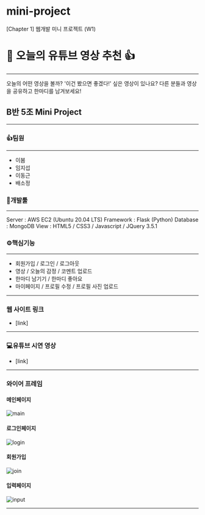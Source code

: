 # mini-project
[Chapter 1] 웹개발 미니 프로젝트 (W1)

# 👀 **오늘의 유튜브 영상 추천** 👍

---

오늘의 어떤 영상을 볼까?
'이건 봤으면 좋겠다!' 싶은 영상이 있나요?
다른 분들과 영상을 공유하고 한마디를 남겨보세요!


## **B반 5조 Mini Project**

---

### 👍**팀원**

---

- 이봄
- 임지섭
- 이동근
- 배소정


### 🔧**개발툴**

---

Server : AWS EC2 (Ubuntu 20.04 LTS)
Framework : Flask (Python)
Database : MongoDB
View : HTML5 / CSS3 / Javascript / JQuery 3.5.1

### **⚙핵심기능**

---

- 회원가입 / 로그인 / 로그아웃
- 영상 / 오늘의 감정 / 코멘트 업로드
- 한마디 남기기 / 한마디 좋아요
- 마이페이지 / 프로필 수정 / 프로필 사진 업로드

---

### **웹 사이트 링크**

- [link]

---

### **💻유튜브 시연 영상**

- [link]

---

### **와이어 프레임**

#### **메인페이지**
![main](https://img1.daumcdn.net/thumb/R1280x0/?scode=mtistory2&fname=https%3A%2F%2Fblog.kakaocdn.net%2Fdn%2FcLuYAB%2FbtrFinhhOil%2F5WGcD1ma98wdpKTIUA7EoK%2Fimg.png)

#### **로그인페이지**
![login](https://img1.daumcdn.net/thumb/R1280x0/?scode=mtistory2&fname=https%3A%2F%2Fblog.kakaocdn.net%2Fdn%2FbNuQaH%2FbtrFfZancQL%2Fk8x4AjpxYhvvFXHL4NJZd1%2Fimg.png)

#### **회원가입**
![join](https://img1.daumcdn.net/thumb/R1280x0/?scode=mtistory2&fname=https%3A%2F%2Fblog.kakaocdn.net%2Fdn%2FrAc8K%2FbtrFaLiS5gm%2Fd8JeAqlQ6kl10CDGeURIZ0%2Fimg.png)

#### **입력페이지**
![input](https://img1.daumcdn.net/thumb/R1280x0/?scode=mtistory2&fname=https%3A%2F%2Fblog.kakaocdn.net%2Fdn%2FKKxt8%2FbtrFioN3eGC%2FoFperuyntKp4finLeDM8nk%2Fimg.png)

---
